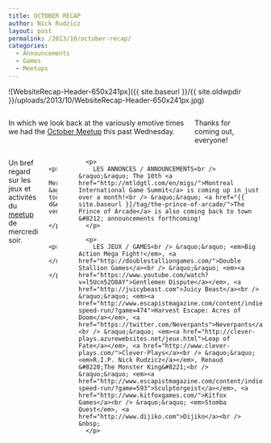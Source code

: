 ```yaml
---
title: OCTOBER RECAP
author: Nick Rudzicz
layout: post
permalink: /2013/10/october-recap/
categories:
  - Announcements
  - Games
  - Meetups
---
```

![WebsiteRecap-Header-650x241px]({{ site.baseurl }}/{{ site.oldwpdir }}/uploads/2013/10/WebsiteRecap-Header-650x241px.jpg)

<div class="large-6 columns ">
  <p>
    In which we look back at the variously emotive times we had the <a href="{{ site.baseurl }}/2013/09/meetup-2-oct/">October Meetup</a> this past Wednesday.
  </p>
  
  <p>
    Thanks for coming out, everyone!
  </p>
  
  <p>
    </div><div class="large-6 columns ">
      <p>
        Un bref regard sur les jeux et activit&eacute;s du <a href="{{ site.baseurl }}/2013/09/meetup-2-oct/">meetup</a> de mercredi soir.
      </p>
      
      <p>
        Merci &agrave; tous d&#8217;&ecirc;tre venus!
      </p>
      
      <p>
        </div>
      </p>
---
      
      <p>
        LES ANNONCES / ANNOUNCEMENTS<br /> &raquo;&raquo; The 10th <a href="http://mtldgtl.com/en/migs/">Montreal International Game Summit</a> is coming up in just over a month!<br /> &raquo;&raquo; <a href="{{ site.baseurl }}/tag/the-prince-of-arcade/">The Prince of Arcade</a> is also coming back to town &#8212; announcements forthcoming!
      </p>
      
      <p>
        LES JEUX / GAMES<br /> &raquo;&raquo; <em>Big Action Mega Fight!</em>, <a href="http://doublestalliongames.com/">Double Stallion Games</a><br /> &raquo;&raquo; <em><a href="https://www.youtube.com/watch?v=l5Ucn52O8AY">Gentlemen Dispute</a></em>, <a href="http://juicybeast.com">Juicy Beast</a><br /> &raquo;&raquo; <em><a href="http://www.escapistmagazine.com/content/indie-speed-run/?game=474">Harvest Escape: Acres of Doom</a></em>, <a href="https://twitter.com/Neverpants">Neverpants</a><br /> &raquo;&raquo; <em><a href="http://clever-plays.azurewebsites.net/jeux.html">Leap of Fate</a></em>, <a href="http://www.clever-plays.com/">Clever-Plays</a><br /> &raquo;&raquo; <em>R.I.P. Nick Rudzicz</a></em>, Renaud &#8220;The Monster King&#8221;<br /> &raquo;&raquo; <em><a href="http://www.escapistmagazine.com/content/indie-speed-run/?game=593">Sculptorgeist</a></em>, <a href="http://www.kitfoxgames.com/">Kitfox Games</a><br /> &raquo;&raquo; <em>Stomba Quest</em>, <a href="http://www.dijiko.com">Dijiko</a><br /> &nbsp;
      </p>